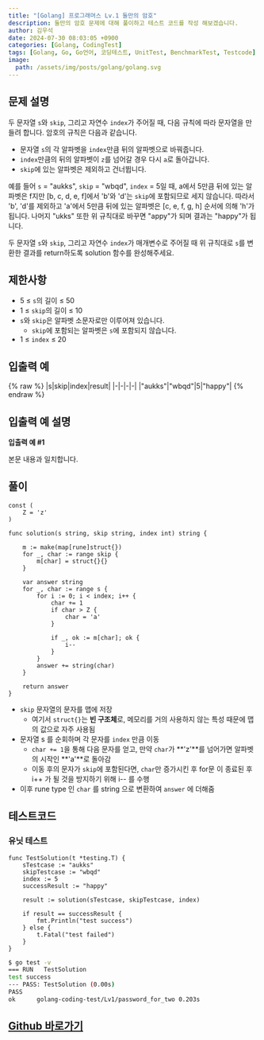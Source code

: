 ```yaml
---
title: "[Golang] 프로그래머스 Lv.1 둘만의 암호"
description: 둘만의 암호 문제에 대해 풀이하고 테스트 코드를 작성 해보겠습니다.
author: 김우석
date: 2024-07-30 08:03:05 +0900
categories: [Golang, CodingTest]
tags: [Golang, Go, Go언어, 코딩테스트, UnitTest, BenchmarkTest, Testcode]
image:
  path: /assets/img/posts/golang/golang.svg
---
```


## 문제 설명
두 문자열 `s`와 `skip`, 그리고 자연수 `index`가 주어질 때, 다음 규칙에 따라 문자열을 만들려 합니다. 암호의 규칙은 다음과 같습니다.

- 문자열 `s`의 각 알파벳을 `index`만큼 뒤의 알파벳으로 바꿔줍니다.
- `index`만큼의 뒤의 알파벳이 `z`를 넘어갈 경우 다시 `a`로 돌아갑니다.
- `skip`에 있는 알파벳은 제외하고 건너뜁니다.

예를 들어 `s` = "aukks", `skip` = "wbqd", `index` = 5일 때, a에서 5만큼 뒤에 있는 알파벳은 f지만 [b, c, d, e, f]에서 'b'와 'd'는 `skip`에 포함되므로 세지 않습니다. 따라서 'b', 'd'를 제외하고 'a'에서 5만큼 뒤에 있는 알파벳은 [c, e, f, g, h] 순서에 의해 'h'가 됩니다. 나머지 "ukks" 또한 위 규칙대로 바꾸면 "appy"가 되며 결과는 "happy"가 됩니다.

두 문자열 `s`와 `skip`, 그리고 자연수 `index`가 매개변수로 주어질 때 위 규칙대로 `s`를 변환한 결과를 return하도록 solution 함수를 완성해주세요.

## 제한사항
- 5 ≤ `s`의 길이 ≤ 50
- 1 ≤ `skip`의 길이 ≤ 10
- `s`와 `skip`은 알파벳 소문자로만 이루어져 있습니다.
	- `skip`에 포함되는 알파벳은 `s`에 포함되지 않습니다.
- 1 ≤ `index` ≤ 20

## 입출력 예
{% raw %}
|s|skip|index|result|
|-|-|-|-|
|"aukks"|"wbqd"|5|"happy"|
{% endraw %}

## 입출력 예 설명
**입출력 예 #1**

본문 내용과 일치합니다.

## 풀이 
```golang
const (
	Z = 'z'
)

func solution(s string, skip string, index int) string {

	m := make(map[rune]struct{})
	for _, char := range skip {
		m[char] = struct{}{}
	}

	var answer string
	for _, char := range s {
		for i := 0; i < index; i++ {
			char += 1
			if char > Z {
				char = 'a'
			}

			if _, ok := m[char]; ok {
				i--
			}
		}
		answer += string(char)
	}

	return answer
}
```
- `skip` 문자열의 문자를 맵에 저장
	- 여기서 `struct{}`는 **빈 구조체**로, 메모리를 거의 사용하지 않는 특성 때문에 맵의 값으로 자주 사용됨
- 문자열 s 를 순회하며 각 문자를 `index` 만큼 이동
	- `char += 1`을 통해 다음 문자를 얻고, 만약 `char`가 **'z'**를 넘어가면 알파벳의 시작인 **'a'**로 돌아감
	- 이동 후의 문자가 `skip`에 포함된다면, `char`만 증가시킨 후 for문 이 종료된 후 i++ 가 될 것을 방지하기 위해 i-- 를 수행
- 이후 rune type 인 `char` 를 string 으로 변환하여 `answer` 에 더해줌

		
## 테스트코드
### 유닛 테스트
```golang
func TestSolution(t *testing.T) {
	sTestcase := "aukks"
	skipTestcase := "wbqd"
	index := 5
	successResult := "happy"

	result := solution(sTestcase, skipTestcase, index)

	if result == successResult {
		fmt.Println("test success")
	} else {
		t.Fatal("test failed")
	}
}
```

```bash
$ go test -v
=== RUN   TestSolution
test success
--- PASS: TestSolution (0.00s)
PASS
ok      golang-coding-test/Lv1/password_for_two 0.203s
```

## [Github 바로가기](https://github.com/kr-goos/golang-coding-test/tree/master/programmers/Lv1/password_for_two)
